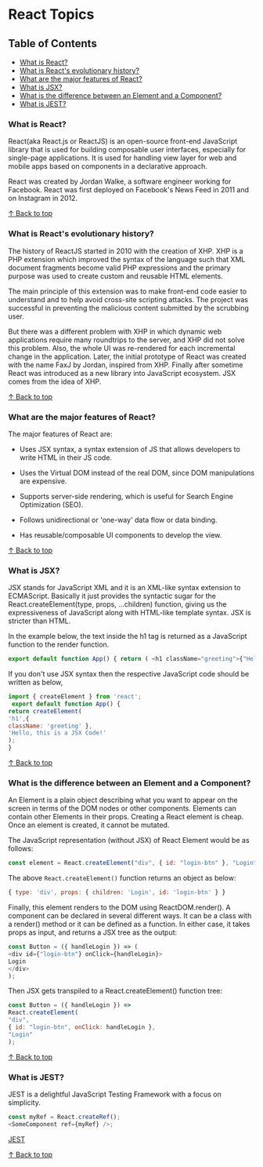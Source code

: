 # React Topics

## Table of Contents
- [What is React?](#what-is-react?)
- [What is React's evolutionary history?](#what-is-react's-evolutionary-history?)
- [What are the major features of React?](#what-are-the-major-features-of-react?)
- [What is JSX?](#what-is-jsx?)
- [What is the difference between an Element and a Component?](#what-is-the-difference-between-an-element-and-a-component?)
- [What is JEST?](#what-is-jest?)


### What is React?
React(aka React.js or ReactJS) is an open-source front-end JavaScript library that is used for building composable user interfaces, especially for single-page applications. It is used for handling view layer for web and mobile apps based on components in a declarative approach.

React was created by Jordan Walke, a software engineer working for Facebook. React was first deployed on Facebook's News Feed in 2011 and on Instagram in 2012.

[↑ Back to top](#table-of-contents)

### What is React's evolutionary history?
The history of ReactJS started in 2010 with the creation of XHP. XHP is a PHP extension which improved the syntax of the language such that XML document fragments become valid PHP expressions and the primary purpose was used to create custom and reusable HTML elements.

The main principle of this extension was to make front-end code easier to understand and to help avoid cross-site scripting attacks. The project was successful in preventing the malicious content submitted by the scrubbing user.

But there was a different problem with XHP in which dynamic web applications require many roundtrips to the server, and XHP did not solve this problem. Also, the whole UI was re-rendered for each incremental change in the application. Later, the initial prototype of React was created with the name FaxJ by Jordan, inspired from XHP. Finally after sometime React was introduced as a new library into JavaScript ecosystem. JSX comes from the idea of XHP.

[↑ Back to top](#table-of-contents)

### What are the major features of React?
The major features of React are:

 - Uses JSX syntax, a syntax extension of JS that allows developers to write HTML in their JS code.

 - Uses the Virtual DOM instead of the real DOM, since DOM manipulations are expensive.

 - Supports server-side rendering, which is useful for Search Engine Optimization (SEO).

 - Follows unidirectional or 'one-way' data flow or data binding.

 - Has reusable/composable UI components to develop the view.

[↑ Back to top](#table-of-contents)

### What is JSX?
JSX stands for JavaScript XML and it is an XML-like syntax extension to ECMAScript. Basically it just provides the syntactic sugar for the React.createElement(type, props, ...children) function, giving us the expressiveness of JavaScript along with HTML-like template syntax. JSX is stricter than HTML.

In the example below, the text inside the h1 tag is returned as a JavaScript function to the render function.

```javascript
export default function App() { return ( <h1 className="greeting">{"Hello, this is a JSX Code!"}</h1> ); }
```

If you don't use JSX syntax then the respective JavaScript code should be written as below,

```javascript
import { createElement } from 'react';
 export default function App() {
return createElement(
'h1',{
className: 'greeting' }, 
'Hello, this is a JSX Code!' 
);
}
```

[↑ Back to top](#table-of-contents)

### What is the difference between an Element and a Component?
An Element is a plain object describing what you want to appear on the screen in terms of the DOM nodes or other components. Elements can contain other Elements in their props. Creating a React element is cheap. Once an element is created, it cannot be mutated.

The JavaScript representation (without JSX) of React Element would be as follows:

```javascript
const element = React.createElement("div", { id: "login-btn" }, "Login");
```

The above `React.createElement()` function returns an object as below:

```javascript
{ type: 'div', props: { children: 'Login', id: 'login-btn' } }
```

Finally, this element renders to the DOM using ReactDOM.render(). A component can be declared in several different ways. It can be a class with a render() method or it can be defined as a function. In either case, it takes props as input, and returns a JSX tree as the output:

```javascript
const Button = ({ handleLogin }) => (
<div id={"login-btn"} onClick={handleLogin}>
Login
</div>
);
```

Then JSX gets transpiled to a React.createElement() function tree:

```javascript
const Button = ({ handleLogin }) =>
React.createElement(
"div",
{ id: "login-btn", onClick: handleLogin },
"Login"
);
```

[↑ Back to top](#table-of-contents)

### What is JEST?
JEST is a delightful JavaScript Testing Framework with a focus on simplicity.

```javascript
const myRef = React.createRef();
<SomeComponent ref={myRef} />;
```

[JEST](https://jestjs.io/)

[↑ Back to top](#table-of-contents)

